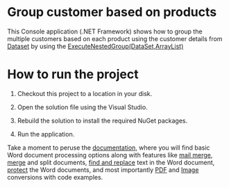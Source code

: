 # Group customer based on products

This Console application (.NET Framework) shows how to group the multiple customers based on each product using the customer details from [Dataset](https://docs.microsoft.com/en-us/dotnet/api/system.data.dataset?view=netframework-4.8) by using the [ExecuteNestedGroup(DataSet,ArrayList)](https://help.syncfusion.com/cr/cref_files/file-formats/Syncfusion.DocIO.Base~Syncfusion.DocIO.DLS.MailMerge~ExecuteNestedGroup(DataSet,ArrayList).html)

# How to run the project

1. Checkout this project to a location in your disk.

2. Open the solution file using the Visual Studio.

3. Rebuild the solution to install the required NuGet packages.

4. Run the application. 

Take a moment to peruse the [documentation](https://help.syncfusion.com/file-formats/docio/getting-started), where you will find basic Word document processing options along with features like [mail merge](https://help.syncfusion.com/file-formats/docio/working-with-mailmerge), [merge](https://help.syncfusion.com/file-formats/docio/working-with-word-document#merging-word-documents) and split documents, [find and replace](https://help.syncfusion.com/file-formats/docio/working-with-find-and-replace) text in the Word document, [protect](https://help.syncfusion.com/file-formats/docio/working-with-security) the Word documents, and most importantly [PDF](https://help.syncfusion.com/file-formats/docio/word-to-pdf) and [Image](https://help.syncfusion.com/file-formats/docio/word-to-image) conversions with code examples.